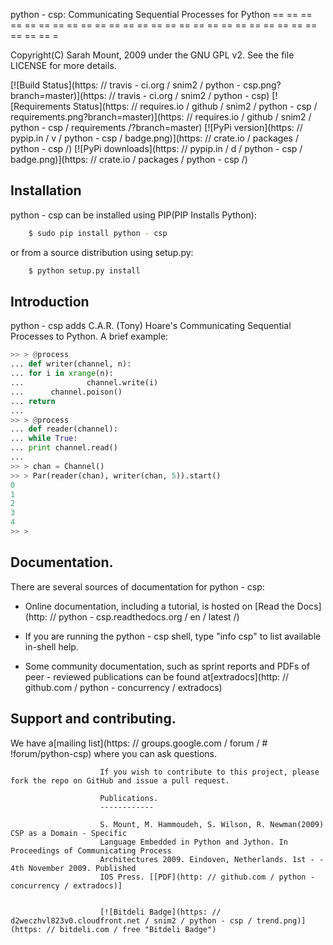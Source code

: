 python - csp:
    Communicating Sequential Processes for Python
== == == == == == == == == == == == == == == == == == == == == == == == == == == == =

Copyright(C) Sarah Mount, 2009 under the GNU GPL v2. See the file LICENSE for
more details.

[![Build Status](https: // travis - ci.org / snim2 / python - csp.png?branch=master)](https: // travis - ci.org / snim2 / python - csp)
[![Requirements Status](https: // requires.io / github / snim2 / python - csp / requirements.png?branch=master)](https: // requires.io / github / snim2 / python - csp / requirements /?branch=master)
[![PyPi version](https: // pypip.in / v / python - csp / badge.png)](https: // crate.io / packages / python - csp /)
[![PyPi downloads](https: // pypip.in / d / python - csp / badge.png)](https: // crate.io / packages / python - csp /)

Installation
------------

python - csp can be installed using PIP(PIP Installs Python):

```bash
    $ sudo pip install python - csp
```

or from a source distribution using setup.py:

```bash
    $ python setup.py install
```

Introduction
------------

python - csp adds C.A.R. (Tony) Hoare's Communicating Sequential Processes to
Python. A brief example:

```python
>> > @process
... def writer(channel, n):
... for i in xrange(n):
...              channel.write(i)
...      channel.poison()
... return
...
>> > @process
... def reader(channel):
... while True:
... print channel.read()
...
>> > chan = Channel()
>> > Par(reader(chan), writer(chan, 5)).start()
0
1
2
3
4
>> >
```

Documentation.
-------------

There are several sources of documentation for python - csp:

 * Online documentation, including a tutorial, is hosted on [Read the Docs](http: // python - csp.readthedocs.org / en / latest /)

 * If you are running the python - csp shell, type "info csp" to list available in-shell help.

 * Some community documentation, such as sprint reports and PDFs of peer - reviewed publications can be found at[extradocs](http: // github.com / python - concurrency / extradocs)


Support and contributing.
------------------------

We have a[mailing list](https: // groups.google.com / forum /  # !forum/python-csp) where you can ask questions.

                        If you wish to contribute to this project, please fork the repo on GitHub and issue a pull request.

                        Publications.
                        ------------

                        S. Mount, M. Hammoudeh, S. Wilson, R. Newman(2009) CSP as a Domain - Specific
                        Language Embedded in Python and Jython. In Proceedings of Communicating Process
                        Architectures 2009. Eindoven, Netherlands. 1st - - 4th November 2009. Published
                        IOS Press. [[PDF](http: // github.com / python - concurrency / extradocs)]


                        [![Bitdeli Badge](https: // d2weczhvl823v0.cloudfront.net / snim2 / python - csp / trend.png)](https: // bitdeli.com / free "Bitdeli Badge")

